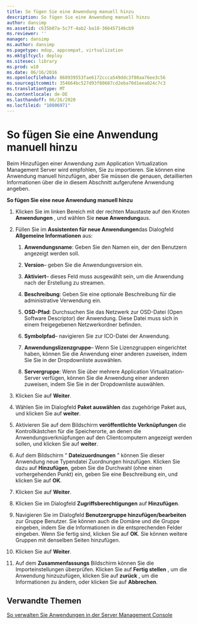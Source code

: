 ```yaml
---
title: So fügen Sie eine Anwendung manuell hinzu
description: So fügen Sie eine Anwendung manuell hinzu
author: dansimp
ms.assetid: c635b07a-5c7f-4ab2-ba18-366457146cb9
ms.reviewer: ''
manager: dansimp
ms.author: dansimp
ms.pagetype: mdop, appcompat, virtualization
ms.mktglfcycl: deploy
ms.sitesec: library
ms.prod: w10
ms.date: 06/16/2016
ms.openlocfilehash: 868939553fae6172ccca549ddc3f08aa76ee3c56
ms.sourcegitcommit: 354664bc527d93f80687cd2eba70d1eea024c7c3
ms.translationtype: MT
ms.contentlocale: de-DE
ms.lasthandoff: 06/26/2020
ms.locfileid: "10806971"
---
```

# So fügen Sie eine Anwendung manuell hinzu


Beim Hinzufügen einer Anwendung zum Application Virtualization Management Server wird empfohlen, Sie zu importieren. Sie können eine Anwendung manuell hinzufügen, aber Sie müssen die genauen, detaillierten Informationen über die in diesem Abschnitt aufgerufene Anwendung angeben.

**So fügen Sie eine neue Anwendung manuell hinzu**

1.  Klicken Sie im linken Bereich mit der rechten Maustaste auf den Knoten **Anwendungen** , und wählen Sie **neue Anwendung**aus.

2.  Füllen Sie im **Assistenten für neue Anwendungen**das Dialogfeld **Allgemeine Informationen** aus:

    1.  **Anwendungsname**: Geben Sie den Namen ein, der den Benutzern angezeigt werden soll.

    2.  **Version**– geben Sie die Anwendungsversion ein.

    3.  **Aktiviert**– dieses Feld muss ausgewählt sein, um die Anwendung nach der Erstellung zu streamen.

    4.  **Beschreibung**: Geben Sie eine optionale Beschreibung für die administrative Verwendung ein.

    5.  **OSD-Pfad**: Durchsuchen Sie das Netzwerk zur OSD-Datei (Open Software Descriptor) der Anwendung. Diese Datei muss sich in einem freigegebenen Netzwerkordner befinden.

    6.  **Symbolpfad**– navigieren Sie zur ICO-Datei der Anwendung.

    7.  **Anwendungslizenzgruppe**– Wenn Sie Lizenzgruppen eingerichtet haben, können Sie die Anwendung einer anderen zuweisen, indem Sie Sie in der Dropdownliste auswählen.

    8.  **Servergruppe**: Wenn Sie über mehrere Application Virtualization-Server verfügen, können Sie die Anwendung einer anderen zuweisen, indem Sie Sie in der Dropdownliste auswählen.

3.  Klicken Sie auf **Weiter**.

4.  Wählen Sie im Dialogfeld **Paket auswählen** das zugehörige Paket aus, und klicken Sie auf **weiter**.

5.  Aktivieren Sie auf dem Bildschirm **veröffentlichte Verknüpfungen** die Kontrollkästchen für die Speicherorte, an denen die Anwendungsverknüpfungen auf den Clientcomputern angezeigt werden sollen, und klicken Sie auf **weiter**.

6.  Auf dem Bildschirm " **Dateizuordnungen** " können Sie dieser Anwendung neue Typendatei Zuordnungen hinzufügen. Klicken Sie dazu auf **Hinzufügen**, geben Sie die Durchwahl (ohne einen vorhergehenden Punkt) ein, geben Sie eine Beschreibung ein, und klicken Sie auf **OK**.

7.  Klicken Sie auf **Weiter**.

8.  Klicken Sie im Dialogfeld **Zugriffsberechtigungen** auf **Hinzufügen**.

9.  Navigieren Sie im Dialogfeld **Benutzergruppe hinzufügen/bearbeiten** zur Gruppe Benutzer. Sie können auch die Domäne und die Gruppe eingeben, indem Sie die Informationen in die entsprechenden Felder eingeben. Wenn Sie fertig sind, klicken Sie auf **OK**. Sie können weitere Gruppen mit denselben Seiten hinzufügen.

10. Klicken Sie auf **Weiter**.

11. Auf dem **Zusammenfassungs** Bildschirm können Sie die Importeinstellungen überprüfen. Klicken Sie auf **Fertig stellen** , um die Anwendung hinzuzufügen, klicken Sie auf **zurück** , um die Informationen zu ändern, oder klicken Sie auf **Abbrechen**.

## Verwandte Themen


[So verwalten Sie Anwendungen in der Server Management Console](how-to-manage-applications-in-the-server-management-console.md)

 

 





